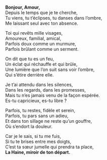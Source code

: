 **Bonjour, Amour,**  
Depuis le temps que je te cherche,  
Tu viens, tu t’éclipses, tu danses dans l’ombre,  
Me laissant seul avec ton absence.

Toi qui revêts mille visages,  
Amoureux, familial, amical,  
Parfois doux comme un murmure,  
Parfois brûlant comme un serment.

On dit que tu es un feu,  
Un éclat qui réchauffe et qui brûle,  
Une lumière que l’on suit sans voir l’ombre,  
Qui s’étire derrière elle.

Je t’ai attendu dans les silences,  
Dans les regards, dans les promesses,  
Mais tu n’es jamais venu de la façon espérée.  
Es-tu capricieux, es-tu libre ?

Parfois, tu restes, fidèle et serein,  
Parfois, tu pars sans un adieu,  
Et dans ton sillage ne reste qu’un gouffre,  
Où s’endort la douleur.

Car je le sais, si tu me fuis,  
Si tu te brises entre mes doigts,  
C’est ta sœur jumelle qui prendra ta place,  
**La Haine, miroir de ton départ.**
